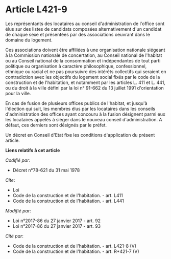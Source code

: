 # Article L421-9

Les représentants des locataires au conseil d'administration de l'office sont élus sur des listes de candidats composées
alternativement d'un candidat de chaque sexe et présentées par des associations oeuvrant dans le domaine du logement. 

Ces associations doivent être affiliées à une organisation nationale siégeant à la Commission nationale de concertation, au
Conseil national de l'habitat ou au Conseil national de la consommation et indépendantes de tout parti politique ou
organisation à caractère philosophique, confessionnel, ethnique ou racial et ne pas poursuivre des intérêts collectifs qui
seraient en contradiction avec les objectifs du logement social fixés par le code de la construction et de l'habitation, et
notamment par les articles L. 411 et L. 441, ou du droit à la ville défini par la loi n° 91-662 du 13 juillet 1991
d'orientation pour la ville. 

En cas de fusion de plusieurs offices publics de l'habitat, et jusqu'à l'élection qui suit, les membres élus par les
locataires dans les conseils d'administration des offices ayant concouru à la fusion désignent parmi eux les locataires
appelés à siéger dans le nouveau conseil d'administration. A défaut, ces derniers sont désignés par le préfet. 

Un décret en Conseil d'Etat fixe les conditions d'application du présent article.

**Liens relatifs à cet article**

_Codifié par_:

  - Décret n°78-621 du 31 mai 1978

_Cite_:

  - Loi
  - Code de la construction et de l'habitation. - art. L411
  - Code de la construction et de l'habitation. - art. L441

_Modifié par_:

  - Loi n°2017-86 du 27 janvier 2017 - art. 92
  - Loi n°2017-86 du 27 janvier 2017 - art. 93

_Cité par_:

  - Code de la construction et de l'habitation. - art. L421-8 (V)
  - Code de la construction et de l'habitation. - art. R*421-7 (V)

